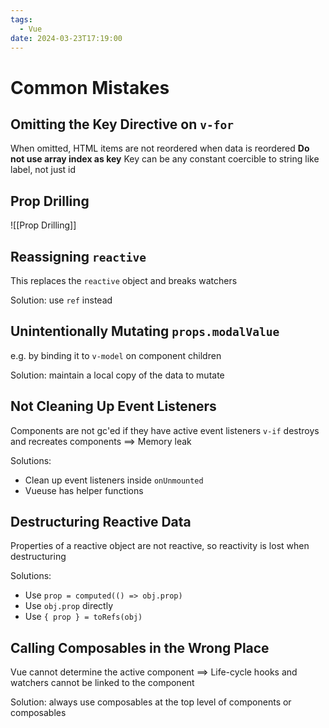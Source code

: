 ```yaml
---
tags:
  - Vue
date: 2024-03-23T17:19:00
---
```


# Common Mistakes

## Omitting the Key Directive on `v-for`

When omitted, HTML items are not reordered when data is reordered
**Do not use array index as key**
Key can be any constant coercible to string like label, not just id

## Prop Drilling

![[Prop Drilling]]

## Reassigning `reactive`

This replaces the `reactive` object and breaks watchers

Solution: use `ref` instead

## Unintentionally Mutating `props.modalValue`

e.g. by binding it to `v-model` on component children

Solution: maintain a local copy of the data to mutate

## Not Cleaning Up Event Listeners

Components are not gc'ed if they have active event listeners
`v-if` destroys and recreates components ==> Memory leak

Solutions:

- Clean up event listeners inside `onUnmounted`
- Vueuse has helper functions

## Destructuring Reactive Data

Properties of a reactive object are not reactive, so reactivity is lost when destructuring

Solutions:

- Use `prop = computed(() => obj.prop)`
- Use `obj.prop` directly
- Use `{ prop } = toRefs(obj)`

## Calling Composables in the Wrong Place

Vue cannot determine the active component ==> Life-cycle hooks and watchers cannot be linked to the component

Solution: always use composables at the top level of components or composables